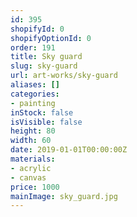 ```yaml
---
id: 395
shopifyId: 0
shopifyOptionId: 0
order: 191
title: Sky guard
slug: sky-guard
url: art-works/sky-guard
aliases: []
categories:
- painting
inStock: false
isVisible: false
height: 80
width: 60
date: 2019-01-01T00:00:00Z
materials:
- acrylic
- canvas
price: 1000
mainImage: sky_guard.jpg
---
```

